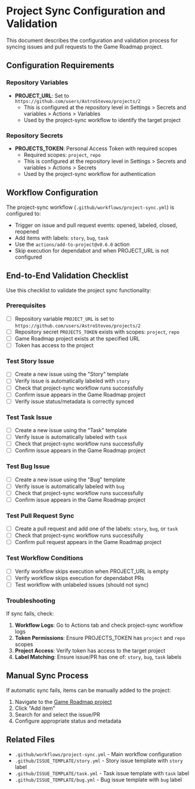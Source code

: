 # Project Sync Configuration and Validation

This document describes the configuration and validation process for syncing issues and pull requests to the Game Roadmap project.

## Configuration Requirements

### Repository Variables
- **PROJECT_URL**: Set to `https://github.com/users/AstroSteveo/projects/2`
  - This is configured at the repository level in Settings > Secrets and variables > Actions > Variables
  - Used by the project-sync workflow to identify the target project

### Repository Secrets
- **PROJECTS_TOKEN**: Personal Access Token with required scopes
  - Required scopes: `project`, `repo`
  - This is configured at the repository level in Settings > Secrets and variables > Actions > Secrets
  - Used by the project-sync workflow for authentication

## Workflow Configuration

The project-sync workflow (`.github/workflows/project-sync.yml`) is configured to:
- Trigger on issue and pull request events: opened, labeled, closed, reopened
- Add items with labels: `story`, `bug`, `task`
- Use the `actions/add-to-project@v0.6.0` action
- Skip execution for dependabot and when PROJECT_URL is not configured

## End-to-End Validation Checklist

Use this checklist to validate the project sync functionality:

### Prerequisites
- [ ] Repository variable `PROJECT_URL` is set to `https://github.com/users/AstroSteveo/projects/2`
- [ ] Repository secret `PROJECTS_TOKEN` exists with scopes: `project`, `repo`
- [ ] Game Roadmap project exists at the specified URL
- [ ] Token has access to the project

### Test Story Issue
- [ ] Create a new issue using the "Story" template
- [ ] Verify issue is automatically labeled with `story`
- [ ] Check that project-sync workflow runs successfully
- [ ] Confirm issue appears in the Game Roadmap project
- [ ] Verify issue status/metadata is correctly synced

### Test Task Issue  
- [ ] Create a new issue using the "Task" template
- [ ] Verify issue is automatically labeled with `task`
- [ ] Check that project-sync workflow runs successfully
- [ ] Confirm issue appears in the Game Roadmap project

### Test Bug Issue
- [ ] Create a new issue using the "Bug" template  
- [ ] Verify issue is automatically labeled with `bug`
- [ ] Check that project-sync workflow runs successfully
- [ ] Confirm issue appears in the Game Roadmap project

### Test Pull Request Sync
- [ ] Create a pull request and add one of the labels: `story`, `bug`, or `task`
- [ ] Check that project-sync workflow runs successfully
- [ ] Confirm pull request appears in the Game Roadmap project

### Test Workflow Conditions
- [ ] Verify workflow skips execution when PROJECT_URL is empty
- [ ] Verify workflow skips execution for dependabot PRs
- [ ] Test workflow with unlabeled issues (should not sync)

### Troubleshooting
If sync fails, check:
1. **Workflow Logs**: Go to Actions tab and check project-sync workflow logs
2. **Token Permissions**: Ensure PROJECTS_TOKEN has `project` and `repo` scopes
3. **Project Access**: Verify token has access to the target project
4. **Label Matching**: Ensure issue/PR has one of: `story`, `bug`, `task` labels

## Manual Sync Process

If automatic sync fails, items can be manually added to the project:
1. Navigate to the [Game Roadmap project](https://github.com/users/AstroSteveo/projects/2)
2. Click "Add item" 
3. Search for and select the issue/PR
4. Configure appropriate status and metadata

## Related Files

- `.github/workflows/project-sync.yml` - Main workflow configuration
- `.github/ISSUE_TEMPLATE/story.yml` - Story issue template with `story` label
- `.github/ISSUE_TEMPLATE/task.yml` - Task issue template with `task` label  
- `.github/ISSUE_TEMPLATE/bug.yml` - Bug issue template with `bug` label